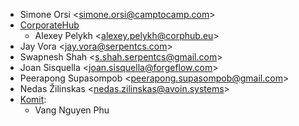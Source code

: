 - Simone Orsi \<<simone.orsi@camptocamp.com>\>
- [CorporateHub](https://corporatehub.eu/)
  - Alexey Pelykh \<<alexey.pelykh@corphub.eu>\>
- Jay Vora \<<jay.vora@serpentcs.com>\>
- Swapnesh Shah \<<s.shah.serpentcs@gmail.com>\>
- Joan Sisquella \<<joan.sisquella@forgeflow.com>\>
- Peerapong Supasompob \<<peerapong.supasompob@gmail.com>\>
- Nedas Žilinskas \<<nedas.zilinskas@avoin.systems>\>
- [Komit](https://komit-consulting.com):
  - Vang Nguyen Phu
